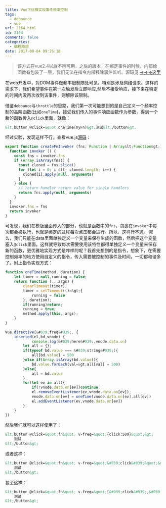 ```yaml
---
title: Vue下优雅实现事件频率控制
tags:
  - debounce
  - vue
url: 2164.html
id: 2164
comments: false
categories:
  - 编程随想
date: 2017-09-04 09:26:18
---
```


> 该方式在vue2.4以后不再可用，之后的版本，在绑定事件的时候，内部给函数有包装了一层，我们无法在指令内部移除事件监听。源码见 [->->->这里](https://github.com/vuejs/vue/blob/c3553196b8b15a71f982bd5e04c61be52e87c828/src/platforms/web/runtime/modules/events.js#L48)


在web开发中，对DOM事件做频率限制随处可见，特别是涉及网络请求。这样的需求下，我们希望事件在第一次触发后立即响应,然后不接受响应，接下来在特定的时间内没再次收到该事件，则解除该限制。

借鉴`debounce`与`throttle`的思路，我们第一次可能想到的是自己定义一个频率控制的高阶函数(比如`oneTime`)，接受我们传入的事件响应函数作为参数，得到一个新的函数传入`@click`里面，就像：

```html
&lt;button @click=&quot;oneTime(myFn)&gt;测试&lt;/button&gt;
```

经过实验，发现这样不行。查看vue.js[源码](https://github.com/vuejs/vue/blob/91deb4fd910afd51137820f120d4c26d0a99e629/src/core/vdom/helpers/update-listeners.js#L26)：

```javascript
export function createFnInvoker (fns: Function | Array&lt;Function&gt;): Function {
  function invoker () {
    const fns = invoker.fns
    if (Array.isArray(fns)) {
      const cloned = fns.slice()
      for (let i = 0; i &lt; cloned.length; i++) {
        cloned[i].apply(null, arguments)
      }
    } else {
      // return handler return value for single handlers
      return fns.apply(null, arguments)
    }
  }
  invoker.fns = fns
  return invoker
}
```

可发现，我们在模版里面传入的部分，也就是函数中的`fns`，包裹在`invoker`中每次都会被执行，也就是绑定的过程每次点击都会进行。所以，这样行不通。
那么，我们只能在data里面单独定义一个变量来保存生成的函数，然后把这个变量塞入`@click`里面。这样就导致每次需要使用该特性都得单独定义一个变量来保存新的函数，更优雅地实现方式是咋样的呢？我首先想到的是指令，想象下，在需要控制频率的地方使用自定义的指令，传入需要被控制的事件及时间，一切都和谐多了。附上指令实现方式：

```javascript
function oneTime(method, duration) {
	let timer = null,running = false;
	return function (...args) {
		clearTimeout(timer);
		timer = setTimeout(()=&gt;{
			running = false
		}, duration);
		if(running)return;
		running = true;
		method.apply(this, args);
	}
}
	
Vue.directive(&#039;freq&#039;, { 
	inserted(el,bd,vnode) { 
			console.log(&#039;here&#039;,vnode.data.on)
		let all = {};
		if(typeof bd.value === &#039;string&#039;){
			all[bd.value] = 500
		}else if(Array.isArray(bd.value)){
			bd.value.forEach(val=&gt;all[val] = 500)
		}else{
			all = bd.value
		}
		for(let ev in all){
			if(!vnode.data.on[ev])continue;
			el.removeEventListener(ev,vnode.data.on[ev]);
			vnode.data.on[ev] = oneTime(vnode.data.on[ev],all[ev])
			el.addEventListener(ev,vnode.data.on[ev])
		}
	}
})
```

然后我们就可以这样使用了：

```html
&lt;button @click=&quot;fn&quot; v-freq=&quot;{click:500}&quot;&gt;
    测试
&lt;/button&gt;
```

或者这样：

```html
&lt;button @click=&quot;fn&quot; v-freq=&quot;&#039;click&#039;&quot;&gt;
    测试
&lt;/button&gt;
```

甚至这样：

```html
&lt;button @click=&quot;fn&quot; v-freq=&quot;[&#039;click&#039;,&#039;mouseenter&#039;]&quot;&gt;
    测试
&lt;/button&gt;
```
